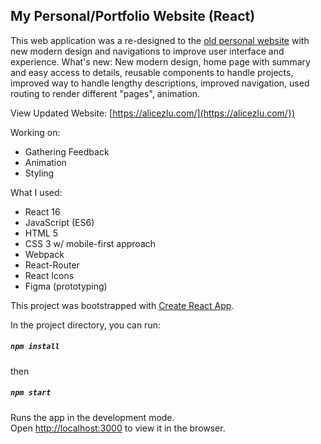 ## My Personal/Portfolio Website (React)

This web application was a re-designed to the [old personal website](https://alicezlu.com/personal-website-old/) with new modern design and navigations to improve user interface and experience. What's new: New modern design, home page with summary and easy access to details, reusable components to handle projects, improved way to handle lengthy descriptions, improved navigation, used routing to render different "pages", animation.

View Updated Website: [https://alicezlu.com/](https://alicezlu.com/})

Working on:
* Gathering Feedback
* Animation
* Styling

What I used:
* React 16
* JavaScript (ES6)
* HTML 5
* CSS 3 w/ mobile-first approach
* Webpack
* React-Router
* React Icons
* Figma (prototyping)

This project was bootstrapped with [Create React App](https://github.com/facebook/create-react-app).

In the project directory, you can run:
##### `npm install`

then

##### `npm start`

Runs the app in the development mode.<br />
Open [http://localhost:3000](http://localhost:3000) to view it in the browser.